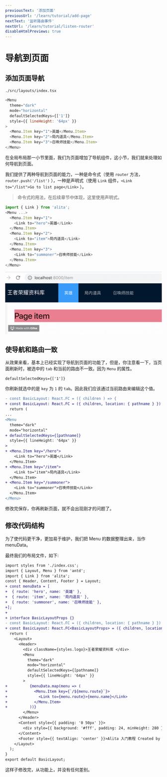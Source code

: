 ```yaml
---
previousText: '添加页面'
previousUrl: '/learn/tutorial/add-page'
nextText: '监听路由事件'
nextUrl: '/learn/tutorial/listen-router'
disableHtmlPreviews: true
---
```


# 导航到页面

## 添加页面导航

`./src/layouts/index.tsx`

```js
<Menu
  theme="dark"
  mode="horizontal"
  defaultSelectedKeys={['1']}
  style={{ lineHeight: '64px' }}
>
  <Menu.Item key="1">英雄</Menu.Item>
  <Menu.Item key="2">局内道具</Menu.Item>
  <Menu.Item key="3">召唤师技能</Menu.Item>
</Menu>
```

在全局布局那一小节里面，我们为页面增加了导航组件，这小节，我们就来处理如何导航到页面。

我们提供了两种导航到页面的能力，一种是命令式（使用 `router` 方法， `router.push('/list')` ），一种是声明式（使用 `Link` 组件，`<Link to="/list">Go to list page</Link>` ）。

> 命令式的用法，在后续章节中体现，这里使用声明式。

```js
import { Link } from 'alita';
<Menu ...>
  <Menu.Item key="1">
    <Link to="hero">英雄</Link>
  </Menu.Item>
  <Menu.Item key="2">
    <Link to="item">局内道具</Link>
  </Menu.Item>
  <Menu.Item key="3">
    <Link to="summoner">召唤师技能</Link>
  </Menu.Item>
</Menu>
```

![img](../../../assets/img/tutorial/nav1.gif)

## 使导航和路由一致

从效果来看，基本上已经实现了导航到页面的功能了，但是，你注意看一下，当页面刷新时，被选中的 `tab` 和当前的路由不一致。因为 `Menu` 的属性。

```
defaultSelectedKeys={['1']}
```

你刷新就选中的是 `key` 为 `1` 的 `tab`。因此我们应该通过当前路由来编辑这个值。

```diff
- const BasicLayout: React.FC = ({ children ) => {
+ const BasicLayout: React.FC = ({ children, location: { pathname } }) => {
  return (
...
<Menu
  theme="dark"
  mode="horizontal"
+ defaultSelectedKeys={[pathname]}
  style={{ lineHeight: '64px' }}
>
+ <Menu.Item key="/hero">
    <Link to="hero">英雄</Link>
  </Menu.Item>
+ <Menu.Item key="/item">
    <Link to="item">局内道具</Link>
  </Menu.Item>
+ <Menu.Item key="/summoner">
    <Link to="summoner">召唤师技能</Link>
  </Menu.Item>
</Menu>
```

修改完保存，你再刷新页面，就不会出现刚才的问题了。

## 修改代码结构

为了使代码更干净，更加易于维护，我们把 Menu 的数据整理出来，当作 menuData。

最终我们的布局文件，如下:

```diff
import styles from './index.css';
import { Layout, Menu } from 'antd';
import { Link } from 'alita';
const { Header, Content, Footer } = Layout;
+ const menuData = [
+  { route: 'hero', name: '英雄' },
+  { route: 'item', name: '局内道具' },
+  { route: 'summoner', name: '召唤师技能' },
+];
+
+ interface BasicLayoutProps {}
- const BasicLayout: React.FC = ({ children, location: { pathname } }) => {
+ const BasicLayout: React.FC<BasicLayoutProps> = ({ children, location: { pathname } }) => {
  return (
    <Layout>
      <Header>
        <div className={styles.logo}>王者荣耀资料库 </div>
        <Menu
          theme="dark"
          mode="horizontal"
          defaultSelectedKeys={[pathname]}
          style={{ lineHeight: '64px' }}
        >
+          {menuData.map(menu => (
+            <Menu.Item key={`/${menu.route}`}>
+              <Link to={menu.route}>{menu.name}</Link>
+            </Menu.Item>
+          ))}
        </Menu>
      </Header>
      <Content style={{ padding: '0 50px' }}>
        <div style={{ background: '#fff', padding: 24, minHeight: 280 }}>{children}</div>
      </Content>
      <Footer style={{ textAlign: 'center' }}>Alita 入门教程 Created by xiaohuoni</Footer>
    </Layout>
  );
}
export default BasicLayout;
```

这样子修改完，从功能上，并没有任何差别。

